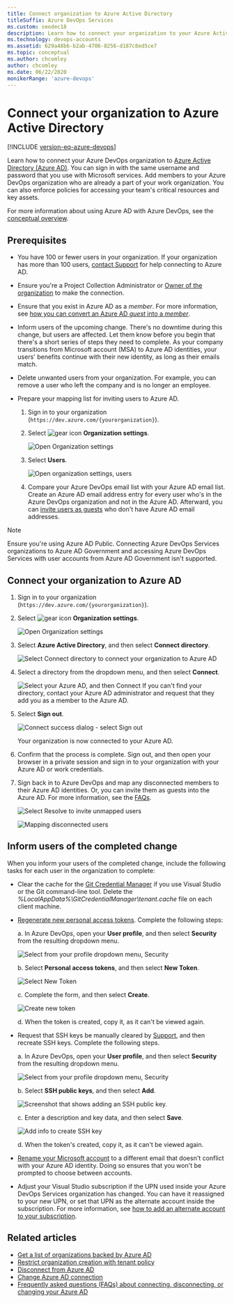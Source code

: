 ```yaml
---
title: Connect organization to Azure Active Directory
titleSuffix: Azure DevOps Services
ms.custom: seodec18
description: Learn how to connect your organization to your Azure Active Directory
ms.technology: devops-accounts
ms.assetid: 629a48b6-b2ab-4706-8256-d187c8ed5ce7
ms.topic: conceptual
ms.author: chcomley
author: chcomley
ms.date: 06/22/2020
monikerRange: 'azure-devops'
---
```


# Connect your organization to Azure Active Directory

[!INCLUDE [version-eq-azure-devops](../../includes/version-eq-azure-devops.md)]

Learn how to connect your Azure DevOps organization to [Azure Active Directory (Azure AD)](/azure/active-directory/fundamentals/active-directory-whatis). You can sign in with the same username and password that you use with Microsoft services. Add members to your Azure DevOps organization who are already a part of your work organization. You can also enforce policies for accessing your team's critical resources and key assets. 

For more information about using Azure AD with Azure DevOps, see the [conceptual overview](access-with-azure-ad.md).

## Prerequisites

- You have 100 or fewer users in your organization. If your organization has more than 100 users, [contact Support](https://azure.microsoft.com/support/devops/) for help connecting to Azure AD. 
- Ensure you're a Project Collection Administrator or [Owner of the organization](../security/lookup-organization-owner-admin.md) to make the connection.
- Ensure that you exist in Azure AD as a *member*. For more information, see [how you can convert an Azure AD *guest* into a *member*](./faq-azure-access.yml#q--how-can-i-convert-an-azure-ad-guest-into-a-member-).
- Inform users of the upcoming change.
   There's no downtime during this change, but users are affected. Let them know before you begin that there's a short series of steps they need to complete. As your company transitions from Microsoft account (MSA) to Azure AD identities, your users' benefits continue with their new identity, as long as their emails match.
- Delete unwanted users from your organization. For example, you can remove a user who left the company and is no longer an employee.
- Prepare your mapping list for inviting users to Azure AD.

    1. Sign in to your organization (```https://dev.azure.com/{yourorganization}```).
    2. Select ![gear icon](../../media/icons/gear-icon.png) **Organization settings**.
        
        ![Open Organization settings](../../media/settings/open-admin-settings-vert.png)

    3. Select **Users**.
        
        ![Open organization settings, users](../../media/settings/open-organization-settings-users-vert.png)

    4. Compare your Azure DevOps email list with your Azure AD email list. Create an Azure AD email address entry for every user who's in the Azure DevOps organization and not in the Azure AD. Afterward, you can [invite users as guests](add-external-user.md) who don't have Azure AD email addresses.
    
> [!NOTE]
> Ensure you're using Azure AD Public. Connecting Azure DevOps Services organizations to Azure AD Government and accessing Azure DevOps Services with user accounts from Azure AD Government isn't supported.

## Connect your organization to Azure AD

1. Sign in to your organization (```https://dev.azure.com/{yourorganization}```).

2. Select ![gear icon](../../media/icons/gear-icon.png) **Organization settings**.

    ![Open Organization settings](../../media/settings/open-admin-settings-vert.png)
3. Select **Azure Active Directory**, and then select **Connect directory**.

   ![Select Connect directory to connect your organization to Azure AD](media/shared/select-azure-ad-connect-directory.png)

4. Select a directory from the dropdown menu, and then select **Connect**.

   ![Select your Azure AD, and then Connect](media/shared/select-directory-connect.png)
   If you can't find your directory, contact your Azure AD administrator and request that they add you as a member to the Azure AD.

5. Select **Sign out**.

   ![Connect success dialog - select Sign out](media/shared/connect-success-dialog.png)

    Your organization is now connected to your Azure AD.

6. Confirm that the process is complete. Sign out, and then open your browser in a private session and sign in to your organization with your Azure AD or work credentials.

7. Sign back in to Azure DevOps and map any disconnected members to their Azure AD identities. Or, you can invite them as guests into the Azure AD. For more information, see the [FAQs](./faq-azure-access.yml#faq-connect).

   ![Select Resolve to invite unmapped users](media/shared/azure-ad-select-resolve-for-disconnected-users.png)

   ![Mapping disconnected users](media/shared/resolve-disconnected-users.png)

## Inform users of the completed change

When you inform your users of the completed change, include the following tasks for each user in the organization to complete:

- Clear the cache for the [Git Credential Manager](https://github.com/Microsoft/Git-Credential-Manager-for-Windows/blob/master/Docs/Faq.md#q-why-is-gitexe-failing-to-authenticate-after-linkingunlinking-your-visual-studio-team-services-organization-from-azure-active-directory) if you use Visual Studio or the Git command-line tool. Delete the *%LocalAppData%\GitCredentialManager\tenant.cache* file on each client machine. 
- [Regenerate new personal access tokens](use-personal-access-tokens-to-authenticate.md). Complete the following steps:

    a. In Azure DevOps, open your **User profile**, and then select **Security** from the resulting dropdown menu.

     ![Select from your profile dropdown menu, Security](media/shared/select-security-profile-menu.png)

    b. Select **Personal access tokens**, and then select **New Token**.
    
     ![Select New Token](media/shared/select-personal-access-tokens-new-token.png)

    c. Complete the form, and then select **Create**.

     ![Create new token](media/shared/create-new-personal-access-token.png)

    d. When the token is created, copy it, as it can't be viewed again.

- Request that SSH keys be manually cleared by [Support](https://azure.microsoft.com/support/devops/), and then recreate SSH keys. Complete the following steps.

    a. In Azure DevOps, open your **User profile**, and then select **Security** from the resulting dropdown menu.

     ![Select from your profile dropdown menu, Security](media/shared/select-security-profile-menu.png)

    b. Select **SSH public keys**, and then select **Add**.

     ![Screenshot that shows adding an SSH public key.](media/shared/user-settings-security-ssh.png)

    c. Enter a description and key data, and then select **Save**.

     ![Add info to create SSH key](media/shared/add-ssh-public-key-info.png)

    d. When the token's created, copy it, as it can't be viewed again.

- [Rename your Microsoft account](https://support.microsoft.com/help/11545/microsoft-account-rename-your-personal-account) to a different email that doesn't conflict with your Azure AD identity. Doing so ensures that you won't be prompted to choose between accounts.
- Adjust your Visual Studio subscription if the UPN used inside your Azure DevOps Services organization has changed. You can have it reassigned to your new UPN, or set that UPN as the alternate account inside the subscription. For more information, see [how to add an alternate account to your subscription](/visualstudio/subscriptions/vs-alternate-identity#add-an-alternate-account-to-your-subscription).

## Related articles

* [Get a list of organizations backed by Azure AD](get-list-of-organizations-connected-to-azure-active-directory.md)
* [Restrict organization creation with tenant policy](azure-ad-tenant-policy-restrict-org-creation.md)
* [Disconnect from Azure AD](disconnect-organization-from-azure-ad.md)
* [Change Azure AD connection](change-azure-ad-connection.md)
* [Frequently asked questions (FAQs) about connecting, disconnecting, or changing your Azure AD](./faq-azure-access.yml#connect-to-disconnect-from-or-change-azure-ad-connection)